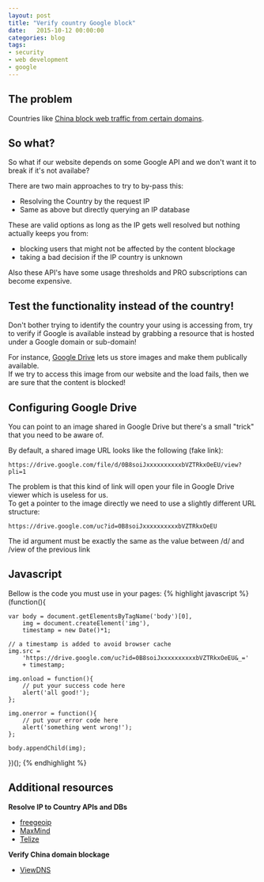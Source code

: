```yaml
---
layout: post
title: "Verify country Google block"
date:   2015-10-12 00:00:00
categories: blog
tags:
- security
- web development
- google
---
```


## The problem
Countries like [China block web traffic from certain domains](https://en.wikipedia.org/wiki/Websites_blocked_in_mainland_China).

## So what?
So what if our website depends on some Google API and we don't want it to break if it's not availabe?

There are two main approaches to try to by-pass this:
  
  * Resolving the Country by the request IP
  * Same as above but directly querying an IP database

These are valid options as long as the IP gets well resolved but nothing actually keeps you from:

  * blocking users that might not be affected by the content blockage
  * taking a bad decision if the IP country is unknown
 
Also these API's have some usage thresholds and PRO subscriptions can become expensive.  
  
## Test the functionality instead of the country!

Don't bother trying to identify the country your using is accessing from, try to verify 
if Google is available instead by grabbing a resource that is hosted under a Google domain or sub-domain!

For instance, [Google Drive](https://www.google.com/drive/) lets us store images and make them publically available.  
If we try to access this image from our website and the load fails, then we are sure that the content is blocked!

## Configuring Google Drive
You can point to an image shared in Google Drive but there's a small "trick" that you need to be aware of.

By default, a shared image URL looks like the following (fake link):  
```
https://drive.google.com/file/d/0B8soiJxxxxxxxxxxbVZTRkxOeEU/view?pli=1
```

The problem is that this kind of link will open your file in Google Drive viewer which is useless for us.  
To get a pointer to the image directly we need to use a slightly different URL structure:
```
https://drive.google.com/uc?id=0B8soiJxxxxxxxxxxbVZTRkxOeEU
```

The id argument must be exactly the same as the value between /d/ and /view of the previous link

## Javascript
Bellow is the code you must use in your pages:
{% highlight javascript %}
(function(){

    var body = document.getElementsByTagName('body')[0],
       	img = document.createElement('img'),
       	timestamp = new Date()*1;
    
    // a timestamp is added to avoid browser cache
    img.src = 
        'https://drive.google.com/uc?id=0B8soiJxxxxxxxxxxbVZTRkxOeEU&_=' 
        + timestamp;
    
    img.onload = function(){
        // put your success code here
        alert('all good!'); 
    };
    
    img.onerror = function(){ 
        // put your error code here
        alert('something went wrong!'); 
    };
    
    body.appendChild(img);
    
})();
{% endhighlight %}

## Additional resources
**Resolve IP to Country APIs and DBs**
  
  * [freegeoip](https://freegeoip.net)  
  * [MaxMind](https://www.maxmind.com)  
  * [Telize](http://www.telize.com)  

**Verify China domain blockage**  
  
  * [ViewDNS](http://viewdns.info/chinesefirewall)